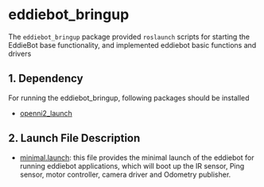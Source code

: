 # eddiebot_bringup

The `eddiebot_bringup` package provided `roslaunch` scripts for starting the EddieBot base functionality, and implemented eddiebot basic functions and drivers



## 1. Dependency

For running the eddiebot_bringup, following packages should be installed

- [openni2_launch](http://wiki.ros.org/openni2_launch)



## 2. Launch File Description

- [minimal.launch](launch/minimal.launch): this file provides the minimal launch of the eddiebot for running eddiebot applications, which will boot up the IR sensor, Ping sensor, motor controller, camera driver and Odometry publisher.

